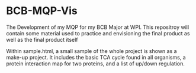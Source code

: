 # BCB-MQP-Vis
The Development of my MQP for my BCB Major at WPI. This repositroy will contain some material used to practice and envisioning the final product as well as the final product itself

Within sample.html, a small sample of the whole project is shown as a make-up project. It includes the basic TCA cycle found in all organisms, a protein interaction map for two proteins, and a list of up/down regulation.